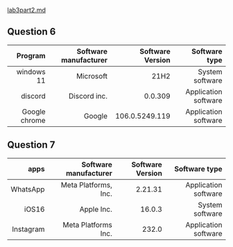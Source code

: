 [lab3part2.md](README.md)

## Question 6
| Program | Software manufacturer | Software Version | Software type|
| ------:| -----------:| ------:| -----------:|
|  windows 11  | Microsoft  |21H2 |System software  |
| discord   | Discord inc.  |0.0.309 | Application software|
|Google chrome   | Google  |106.0.5249.119  |Application software |

## Question 7
| apps | Software manufacturer | Software Version | Software type|
| ------:| -----------:| ------:| -----------:|
| WhatsApp   | Meta Platforms, Inc.   |2.21.31 |Application software |
| iOS16   | Apple Inc.  |16.0.3 |System software  |
| Instagram  | Meta Platforms Inc. | 232.0 |　Application software |
